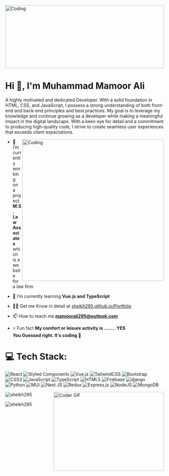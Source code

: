 <img alt="Coding" width="100%" height="200px" src="https://www.troublefreepool.com/media/hello-gif.3474/full">

<h1>Hi 👋, I'm Muhammad Mamoor Ali</h1>
<p>A highly motivated and dedicated Developer. With a solid foundation in HTML, CSS, and JavaScript, I possess a strong understanding of both front-end and back-end principles and best practices. My goal is to leverage my knowledge and continue growing as a developer while making a meaningful impact in the digital landscape. With a keen eye for detail and a commitment to producing high-quality code, I strive to create seamless user experiences that exceeds client expectations.</p>

<img align="right" alt="Coding" width="450px" src="https://thumbs.gfycat.com/AstonishingDentalGermanspitz-size_restricted.gif">

- 🔭 I’m currently working on a project **M.S. Law Associates** which is a website for a law firm

- 🌱 I’m currently learning **Vue.js and TypeScript**

- 👨‍💻 Get me Know in detail at [sheikh295.github.io/Portfolio](sheikh295.github.io/Portfolio)

- 📫 How to reach me **mamoorali295@outlook.com**

- ⚡ Fun fact **My comfort or leisure activity is ........ YES </br> You Guessed right. It's coding 👀**

<!--<h3 align="left">Connect with me:</h3>
<p align="left">
</p>hello-->

# 💻 Tech Stack:
 ![React](https://img.shields.io/badge/react-%2320232a.svg?style=for-the-badge&logo=react&logoColor=%2361DAFB) ![Styled Components](https://img.shields.io/badge/styled--components-DB7093?style=for-the-badge&logo=styled-components&logoColor=white) ![Vue.js](https://img.shields.io/badge/Vue.js-35495E?style=for-the-badge&logo=vuedotjs&logoColor=4FC08D) ![TailwindCSS](https://img.shields.io/badge/tailwindcss-%2338B2AC.svg?style=for-the-badge&logo=tailwind-css&logoColor=white) ![Bootstrap](https://img.shields.io/badge/bootstrap-%23323330.svg?style=for-the-badge&logo=bootstrap&logoColor=%23F7DF1E) ![CSS3](https://img.shields.io/badge/css3-%231572B6.svg?style=for-the-badge&logo=css3&logoColor=white) ![JavaScript](https://img.shields.io/badge/javascript-%23323330.svg?style=for-the-badge&logo=javascript&logoColor=%23F7DF1E) ![TypeScript](https://img.shields.io/badge/typescript-%23404d59.svg?style=for-the-badge&logo=typescript&logoColor=%2361DAFB) ![HTML5](https://img.shields.io/badge/html5-%23E34F26.svg?style=for-the-badge&logo=html5&logoColor=white) ![Firebase](https://img.shields.io/badge/firebase-%23039BE5.svg?style=for-the-badge&logo=firebase) ![django](https://img.shields.io/badge/django-%234ea94b.svg?style=for-the-badge&logo=django&logoColor=white) ![Python](https://img.shields.io/badge/python-%23323330.svg?style=for-the-badge&logo=python&logoColor=%23F7DF1E) ![MUI](https://img.shields.io/badge/MUI-%230081CB.svg?style=for-the-badge&logo=material-ui&logoColor=white) ![Next JS](https://img.shields.io/badge/Next-black?style=for-the-badge&logo=next.js&logoColor=white) ![Redux](https://img.shields.io/badge/redux-%23593d88.svg?style=for-the-badge&logo=redux&logoColor=white) ![Express.js](https://img.shields.io/badge/express.js-%23404d59.svg?style=for-the-badge&logo=express&logoColor=%2361DAFB) ![NodeJS](https://img.shields.io/badge/node.js-6DA55F?style=for-the-badge&logo=node.js&logoColor=white) ![MongoDB](https://img.shields.io/badge/MongoDB-%234ea94b.svg?style=for-the-badge&logo=mongodb&logoColor=white)


<img alt="Coder GIF" align="right" height=250 width=350 src="https://raw.githubusercontent.com/TheDudeThatCode/TheDudeThatCode/master/Assets/Developer.gif" />

<p><img align="center" src="https://github-readme-stats.vercel.app/api/top-langs?username=sheikh295&show_icons=true&locale=en&layout=compact" alt="sheikh295" /></p>

<p><img align="center" style="margin-top: '10px';" src="https://github-readme-streak-stats.herokuapp.com/?user=sheikh295&" alt="sheikh295" /></p>

